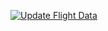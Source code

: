 [![Update Flight Data](https://github.com/Dessette/testapi/actions/workflows/update-api.yml/badge.svg)](https://github.com/Dessette/testapi/actions/workflows/update-api.yml)
